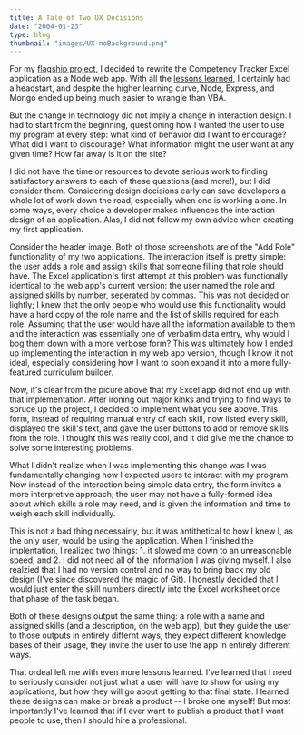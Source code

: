 ```yaml
---
title: A Tale of Two UX Decisions
date: "2004-01-23"
type: blog
thumbnail: "images/UX-noBackground.png"
---
```


For my [flagship project](/Competency%20Tracker/ "Competency Tracker"), I decided to rewrite the Competency Tracker Excel application as a Node web app. With all the [lessons learned](/Headaches/ "First App Headaches"), I certainly had a headstart, and despite the higher learning curve, Node, Express, and Mongo ended up being much easier to wrangle than VBA.

But the change in technology did not imply a change in interaction design. I had to start from the beginning, questioning how I wanted the user to use my program at every step: what kind of behavior did I want to encourage? What did I want to discourage? What information might the user want at any given time? How far away is it on the site? 

I did not have the time or resources to devote serious work to finding satisfactory answers to each of these questions (and more!), but I did consider them. Considering design decisions early can save developers a whole lot of work down the road, especially when one is working alone. In some ways, every choice a developer makes influences the interaction design of an application. Alas, I did not follow my own advice when creating my first application.

Consider the header image. Both of those screenshots are of the "Add Role" functionality of my two applications. The interaction itself is pretty simple: the user adds a role and assign skills that someone filling that role should have. The Excel application's first attempt at this problem was functionally identical to the web app's current version: the user named the role and assigned skills by number, seperated by commas. This was not decided on lightly; I knew that the only people who would use this functionality would have a hard copy of the role name and the list of skills required for each role. Assuming that the user would have all the information available to them and the interaction was essentially one of verbatim data entry, why would I bog them down with a more verbose form? This was ultimately how I ended up implementing the interaction in my web app version, though I know it not ideal, especially considering how I want to soon expand it into a more fully-featured curriculum builder.

Now, it's clear from the picure above that my Excel app did not end up with that implementation. After ironing out major kinks and trying to find ways to spruce up the project, I decided to implement what you see above. This form, instead of requiring manual entry of each skill, now listed every skill, displayed the skill's text, and gave the user buttons to add or remove skills from the role. I thought this was really cool, and it did give me the chance to solve some interesting problems.

What I didn't realize when I was implementing this change was I was fundamentally changing how I expected users to interact with my program. Now instead of the interaction being simple data entry, the form invites a more interpretive approach; the user may not have a fully-formed idea about which skills a role may need, and is given the information and time to weigh each skill individually. 

This is not a bad thing necessairly, but it was antithetical to how I knew I, as the only user, would be using the application. When I finished the implentation, I realized two things: 1. it slowed me down to an unreasonable speed, and 2. I did not need all of the information I was giving myself. I also realzied that I had no version control and no way to bring back my old design (I've since discovered the magic of Git). I honestly decided that I would just enter the skill numbers  directly into the Excel worksheet once that phase of the task began.

Both of these designs output the same thing: a role with a name and assigned skills (and a description, on the web app), but they guide the user to those outputs in entirely differnt ways, they expect different knowledge bases of their usage, they invite the user to use the app in entirely different ways. 

That ordeal left me with even more lessons learned. I've learned that I need to seriously consider not just what a user will have to show for using my applications, but how they will go about getting to that final state. I learned these designs can make or break a product -- I broke one myself! But most importantly I've learned that if I ever want to publish a product that I want people to use, then I should hire a professional.